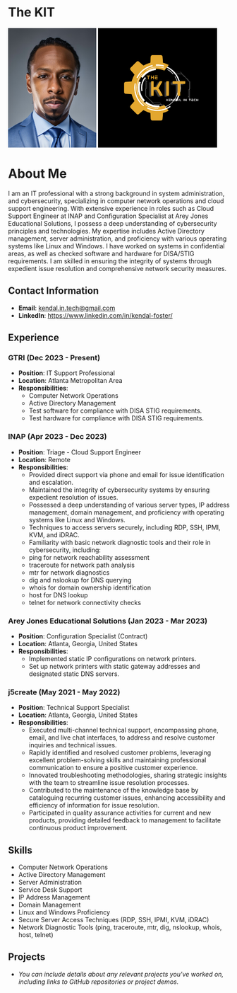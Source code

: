 # The KIT

<img src="https://github.com/kendal-in-tech/thekit/blob/main/IMG_2391.jpg" alt="Profile Picture" width="200"/> <img src="https://github.com/kendal-in-tech/thekit/blob/main/2.png" alt="Profile Picture" width="270"/>

# About Me

I am an IT professional with a strong background in system administration, and cybersecurity, specializing in computer network operations and cloud support engineering. With extensive experience in roles such as Cloud Support Engineer at INAP and Configuration Specialist at Arey Jones Educational Solutions, I possess a deep understanding of cybersecurity principles and technologies. My expertise includes Active Directory management, server administration, and proficiency with various operating systems like Linux and Windows. I have worked on systems in confidential areas, as well as checked software and hardware for DISA/STIG requirements. I am skilled in ensuring the integrity of systems through expedient issue resolution and comprehensive network security measures.

## Contact Information
- **Email**: kendal.in.tech@gmail.com
- **LinkedIn**: https://www.linkedin.com/in/kendal-foster/

## Experience

### GTRI (Dec 2023 - Present)
- **Position**: IT Support Professional
- **Location**: Atlanta Metropolitan Area
- **Responsibilities**:
  - Computer Network Operations
  - Active Directory Management
  - Test software for compliance with DISA STIG requirements.
  - Test hardware for compliance with DISA STIG requirements.

### INAP (Apr 2023 - Dec 2023)
- **Position**: Triage - Cloud Support Engineer
- **Location**: Remote
- **Responsibilities**:
  - Provided direct support via phone and email for issue identification and escalation.
  - Maintained the integrity of cybersecurity systems by ensuring expedient resolution of issues.
  - Possessed a deep understanding of various server types, IP address management, domain management, and proficiency with operating systems like Linux and Windows.
  - Techniques to access servers securely, including RDP, SSH, IPMI, KVM, and iDRAC.
  - Familiarity with basic network diagnostic tools and their role in cybersecurity, including:
  - ping for network reachability assessment
  - traceroute for network path analysis
  - mtr for network diagnostics
  - dig and nslookup for DNS querying
  - whois for domain ownership identification
  - host for DNS lookup
  - telnet for network connectivity checks

### Arey Jones Educational Solutions (Jan 2023 - Mar 2023)
- **Position**: Configuration Specialist (Contract)
- **Location**: Atlanta, Georgia, United States
- **Responsibilities**:
  - Implemented static IP configurations on network printers.
  - Set up network printers with static gateway addresses and designated static DNS servers.

### j5create (May 2021 - May 2022)
- **Position**: Technical Support Specialist
- **Location**: Atlanta, Georgia, United States
- **Responsibilities**:
  - Executed multi-channel technical support, encompassing phone, email, and live chat interfaces, to address and resolve customer inquiries and technical issues.
  - Rapidly identified and resolved customer problems, leveraging excellent problem-solving skills and maintaining professional communication to ensure a positive customer experience.
  - Innovated troubleshooting methodologies, sharing strategic insights with the team to streamline issue resolution processes.
  - Contributed to the maintenance of the knowledge base by cataloguing recurring customer issues, enhancing accessibility and efficiency of information for issue resolution.
  - Participated in quality assurance activities for current and new products, providing detailed feedback to management to facilitate continuous product improvement.

## Skills
- Computer Network Operations
- Active Directory Management
- Server Administration
- Service Desk Support
- IP Address Management
- Domain Management
- Linux and Windows Proficiency
- Secure Server Access Techniques (RDP, SSH, IPMI, KVM, iDRAC)
- Network Diagnostic Tools (ping, traceroute, mtr, dig, nslookup, whois, host, telnet)

## Projects
- *You can include details about any relevant projects you've worked on, including links to GitHub repositories or project demos.*

